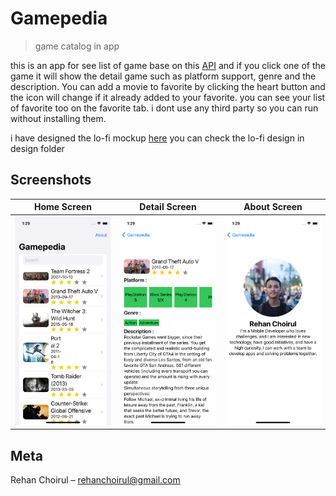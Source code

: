 # Gamepedia
> game catalog in app

this is an app for see list of game base on this [API](https://rawg.io) and if you click one of the game it will show the detail game such as platform support, genre and the description. You can add a movie to favorite by clicking the heart button and the icon will change if it already added to your favorite. you can see your list of favorite too on the favorite tab. i dont use any third party so you can run without installing them.

i have designed the lo-fi mockup [here](https://www.figma.com/file/ERTWTWBFOYwomwexXialXy/Gamepedia-V1?node-id=0%3A1&t=qBbpOwn9cBdEkW15-1) you can check the lo-fi design in design folder

## Screenshots

| Home Screen                                  | Detail Screen                                    | About Screen                                   |
| -------------------------------------------- | ------------------------------------------------ | ---------------------------------------------- |
| ![Home Screen](/screenshots/Home.png) | ![Detail Screen](/screenshots/Detail.png) | ![About Screen](/screenshots/Profile.png) |



## Meta

Rehan Choirul – rehanchoirul@gmail.com
